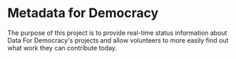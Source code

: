# Metadata for Democracy

The purpose of this project is to provide real-time status information about Data For Democracy's projects and allow volunteers to more easily find out what work they can contribute today.

 
